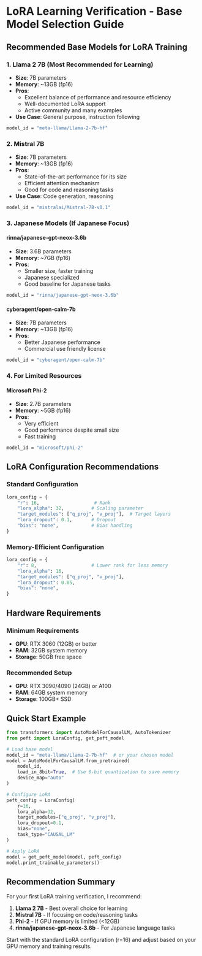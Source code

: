 # LoRA Learning Verification - Base Model Selection Guide

## Recommended Base Models for LoRA Training

### 1. **Llama 2 7B** (Most Recommended for Learning)
- **Size**: 7B parameters
- **Memory**: ~13GB (fp16)
- **Pros**: 
  - Excellent balance of performance and resource efficiency
  - Well-documented LoRA support
  - Active community and many examples
- **Use Case**: General purpose, instruction following

```bash
model_id = "meta-llama/Llama-2-7b-hf"
```

### 2. **Mistral 7B**
- **Size**: 7B parameters  
- **Memory**: ~13GB (fp16)
- **Pros**:
  - State-of-the-art performance for its size
  - Efficient attention mechanism
  - Good for code and reasoning tasks
- **Use Case**: Code generation, reasoning

```bash
model_id = "mistralai/Mistral-7B-v0.1"
```

### 3. **Japanese Models (If Japanese Focus)**

#### **rinna/japanese-gpt-neox-3.6b**
- **Size**: 3.6B parameters
- **Memory**: ~7GB (fp16)
- **Pros**: 
  - Smaller size, faster training
  - Japanese specialized
  - Good baseline for Japanese tasks

```bash
model_id = "rinna/japanese-gpt-neox-3.6b"
```

#### **cyberagent/open-calm-7b**
- **Size**: 7B parameters
- **Memory**: ~13GB (fp16)
- **Pros**:
  - Better Japanese performance
  - Commercial use friendly license

```bash
model_id = "cyberagent/open-calm-7b"
```

### 4. **For Limited Resources**

#### **Microsoft Phi-2**
- **Size**: 2.7B parameters
- **Memory**: ~5GB (fp16)
- **Pros**:
  - Very efficient
  - Good performance despite small size
  - Fast training

```bash
model_id = "microsoft/phi-2"
```

## LoRA Configuration Recommendations

### Standard Configuration
```python
lora_config = {
    "r": 16,                    # Rank
    "lora_alpha": 32,          # Scaling parameter
    "target_modules": ["q_proj", "v_proj"],  # Target layers
    "lora_dropout": 0.1,       # Dropout
    "bias": "none",            # Bias handling
}
```

### Memory-Efficient Configuration
```python
lora_config = {
    "r": 8,                    # Lower rank for less memory
    "lora_alpha": 16,
    "target_modules": ["q_proj", "v_proj"],
    "lora_dropout": 0.05,
    "bias": "none",
}
```

## Hardware Requirements

### Minimum Requirements
- **GPU**: RTX 3060 (12GB) or better
- **RAM**: 32GB system memory
- **Storage**: 50GB free space

### Recommended Setup
- **GPU**: RTX 3090/4090 (24GB) or A100
- **RAM**: 64GB system memory
- **Storage**: 100GB+ SSD

## Quick Start Example

```python
from transformers import AutoModelForCausalLM, AutoTokenizer
from peft import LoraConfig, get_peft_model

# Load base model
model_id = "meta-llama/Llama-2-7b-hf"  # or your chosen model
model = AutoModelForCausalLM.from_pretrained(
    model_id,
    load_in_8bit=True,  # Use 8-bit quantization to save memory
    device_map="auto"
)

# Configure LoRA
peft_config = LoraConfig(
    r=16,
    lora_alpha=32,
    target_modules=["q_proj", "v_proj"],
    lora_dropout=0.1,
    bias="none",
    task_type="CAUSAL_LM"
)

# Apply LoRA
model = get_peft_model(model, peft_config)
model.print_trainable_parameters()
```

## Recommendation Summary

For your first LoRA training verification, I recommend:

1. **Llama 2 7B** - Best overall choice for learning
2. **Mistral 7B** - If focusing on code/reasoning tasks  
3. **Phi-2** - If GPU memory is limited (<12GB)
4. **rinna/japanese-gpt-neox-3.6b** - For Japanese language tasks

Start with the standard LoRA configuration (r=16) and adjust based on your GPU memory and training results.